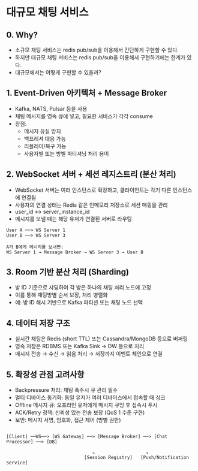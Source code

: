 # 대규모 채팅 서비스

## 0. Why?
- 소규모 채팅 서비스는 redis pub/sub을 이용해서 간단하게 구현할 수 있다.
- 하지만 대규모 채팅 서비스는 redis pub/sub을 이용해서 구현하기에는 한계가 있다.
- 대규모에서는 어떻게 구현할 수 있을까?

## 1. Event-Driven 아키텍처 + Message Broker
- Kafka, NATS, Pulsar 등을 사용
- 채팅 메시지를 영속 큐에 넣고, 필요한 서비스가 각각 consume
- 장점:
  - 메시지 유실 방지
  - 백프레셔 대응 가능
  - 리플레이/복구 가능
  - 사용자별 또는 방별 파티셔닝 처리 용이

## 2. WebSocket 서버 + 세션 레지스트리 (분산 처리)
- WebSocket 서버는 여러 인스턴스로 확장하고, 클라이언트는 각기 다른 인스턴스에 연결됨
- 사용자의 연결 상태는 Redis 같은 인메모리 저장소로 세션 매핑을 관리
- user_id ↔ server_instance_id
- 메시지를 보낼 때는 해당 유저가 연결된 서버로 라우팅

```text
User A ──> WS Server 1
User B ──> WS Server 3

A가 B에게 메시지를 보내면:
WS Server 1 → Message Broker → WS Server 3 → User B
```

## 3. Room 기반 분산 처리 (Sharding)
- 방 ID 기준으로 샤딩하여 각 방은 하나의 채팅 처리 노드에 고정
- 이를 통해 채팅방별 순서 보장, 처리 병렬화
- 예: 방 ID 해시 기반으로 Kafka 파티션 또는 채팅 노드 선택

## 4. 데이터 저장 구조
- 실시간 채팅은 Redis (short TTL) 또는 Cassandra/MongoDB 등으로 버퍼링
- 영속 저장은 RDBMS 또는 Kafka Sink → DW 등으로 처리
- 메시지 전송 → 수신 → 읽음 처리 → 저장까지 이벤트 체인으로 연결

## 5. 확장성 관점 고려사항
- Backpressure 처리: 채팅 폭주시 큐 관리 필수
- 멀티 디바이스 동기화: 동일 유저가 여러 디바이스에서 접속할 때 싱크
- Offline 메시지 큐: 오프라인 유저에게 메시지 큐잉 후 접속시 푸시
- ACK/Retry 정책: 신뢰성 있는 전송 보장 (QoS 1 수준 구현)
- 보안: 메시지 서명, 암호화, 접근 제어 (방별 권한)

```

[Client] ──WS──> [WS Gateway] ──> [Message Broker] ──> [Chat Processor] ──> [DB]

                                ↘                   ↘
                             [Session Registry]   [Push/Notification Service]


```
